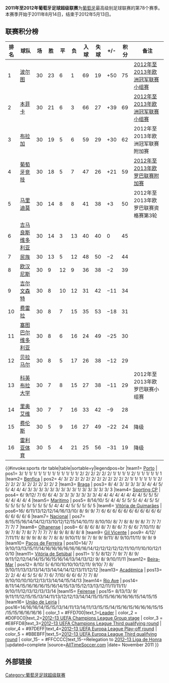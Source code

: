 **2011年至2012年葡萄牙足球超级联赛**为[葡萄牙](../Page/葡萄牙.md "wikilink")最高级别足球联赛的第78个赛季。本赛季开始于2011年8月14日，结束于2012年5月13日。

## 联赛积分榜

| 排名 | 球队                                                             | 场  | 胜  | 平  | 负  | 入球 | 失球 | \+/- | 积分 | 备注                                                                                 |
| -- | -------------------------------------------------------------- | -- | -- | -- | -- | -- | -- | ---- | -- | ---------------------------------------------------------------------------------- |
| 1  | [波尔图](../Page/波尔图足球俱乐部.md "wikilink")                          | 30 | 23 | 6  | 1  | 69 | 19 | \+50 | 75 | [2012年至2013年欧洲冠军联赛小组赛](https://zh.wikipedia.org/wiki/2012年至2013年欧洲冠军联赛 "wikilink") |
| 2  | [本菲卡](https://zh.wikipedia.org/wiki/里斯本与本菲卡体育俱乐部 "wikilink")   | 30 | 21 | 6  | 3  | 66 | 27 | \+39 | 69 | [2012年至2013年欧洲冠军联赛小组赛](https://zh.wikipedia.org/wiki/2012年至2013年欧洲冠军联赛 "wikilink") |
| 3  | [布拉加](https://zh.wikipedia.org/wiki/布拉加竞技俱乐部 "wikilink")       | 30 | 19 | 5  | 6  | 59 | 29 | \+30 | 62 | 2012年至2013年欧洲冠军联赛附加赛                                                               |
| 4  | [葡萄牙竞技](https://zh.wikipedia.org/wiki/葡萄牙竞技俱乐部 "wikilink")     | 30 | 18 | 5  | 7  | 47 | 26 | \+21 | 59 | [2012年至2013年欧罗巴联赛附加赛](https://zh.wikipedia.org/wiki/2012年至2013年欧罗巴联赛 "wikilink")   |
| 5  | [马里迪莫](https://zh.wikipedia.org/wiki/马里迪莫足球俱乐部 "wikilink")     | 30 | 14 | 8  | 8  | 41 | 38 | \+3  | 50 | 2012年至2013年欧罗巴联赛资格赛第3轮                                                             |
| 6  | [吉马良斯维多利亚](https://zh.wikipedia.org/wiki/吉马良斯维多利亚 "wikilink")  | 30 | 14 | 3  | 13 | 40 | 40 | 0    | 45 |                                                                                    |
| 7  | [民族](https://zh.wikipedia.org/wiki/民族竞技俱乐部 "wikilink")         | 30 | 13 | 5  | 12 | 48 | 50 | −2   | 44 |                                                                                    |
| 8  | [欧汉尼斯](https://zh.wikipedia.org/wiki/欧汉尼斯 "wikilink")          | 30 | 9  | 12 | 9  | 36 | 38 | −2   | 39 |                                                                                    |
| 9  | [吉尔文森特](https://zh.wikipedia.org/wiki/吉尔文森特足球俱乐部 "wikilink")   | 30 | 8  | 10 | 12 | 31 | 42 | −11  | 34 |                                                                                    |
| 10 | [费雷拉](https://zh.wikipedia.org/wiki/费雷拉足球俱乐部 "wikilink")       | 30 | 8  | 7  | 15 | 35 | 53 | −18  | 31 |                                                                                    |
| 11 | [塞图巴尔维多利亚](https://zh.wikipedia.org/wiki/塞图巴尔维多利亚 "wikilink")  | 30 | 8  | 6  | 16 | 24 | 49 | −25  | 30 |                                                                                    |
| 12 | [贝拉马尔](https://zh.wikipedia.org/wiki/贝拉马尔竞技俱乐部 "wikilink")     | 30 | 8  | 5  | 17 | 26 | 38 | −12  | 29 |                                                                                    |
| 13 | [科英布拉大学](https://zh.wikipedia.org/wiki/科英布拉大学足球俱乐部 "wikilink") | 30 | 7  | 8  | 15 | 27 | 38 | −11  | 29 | 2012年至2013年欧罗巴联赛小组赛                                                                |
| 14 | [里奥艾维](https://zh.wikipedia.org/wiki/里奥艾维足球俱乐部 "wikilink")     | 30 | 7  | 7  | 16 | 33 | 42 | −9   | 28 |                                                                                    |
| 15 | [费伦斯](https://zh.wikipedia.org/wiki/费伦斯竞技俱乐部 "wikilink")       | 30 | 5  | 9  | 16 | 27 | 49 | −22  | 24 | 降级                                                                                 |
| 16 | [雷利亚体育](https://zh.wikipedia.org/wiki/雷利亚体育 "wikilink")        | 30 | 5  | 4  | 21 | 25 | 56 | −31  | 19 | 降级                                                                                 |

{{\#invoke:sports rbr table|table|sortable=y|legendpos=br |team1=
[Porto](https://zh.wikipedia.org/wiki/FC_Porto "wikilink") | pos1= 3/ 1/
1/ 1/ 1/ 1/ 1/ 1/ 1/ 1/ 1/ 1/ 1/ 2/ 2/ 2/ 2/ 2/ 2/ 1/ 1/ 1/ 1/ 2/ 1/ 1/
1/ 1/ 1/ 1 |team2=
[Benfica](https://zh.wikipedia.org/wiki/S.L._Benfica "wikilink") | pos2=
4/ 3/ 2/ 2/ 2/ 2/ 2/ 2/ 2/ 2/ 2/ 2/ 2/ 1/ 1/ 1/ 1/ 1/ 1/ 2/ 2/ 2/ 2/ 3/
2/ 2/ 2/ 2/ 2/ 2 |team3=
[Braga](https://zh.wikipedia.org/wiki/S.C._Braga "wikilink") | pos3= 8/
4/ 3/ 3/ 3/ 3/ 3/ 4/ 4/ 5/ 5/ 4/ 4/ 4/ 3/ 3/ 3/ 3/ 3/ 3/ 3/ 3/ 3/ 1/ 3/
3/ 3/ 3/ 3/ 3 |team4=
[Sporting CP](https://zh.wikipedia.org/wiki/Sporting_Clube_de_Portugal "wikilink")
| pos4= 6/ 9/12/ 7/ 6/ 6/ 4/ 3/ 3/ 3/ 3/ 3/ 3/ 3/ 4/ 4/ 4/ 4/ 4/ 4/ 4/
4/ 5/ 5/ 5/ 4/ 4/ 4/ 4/ 4 |team5=
[Marítimo](https://zh.wikipedia.org/wiki/C.S._Marítimo "wikilink") |
pos5= 8/14/10/ 5/ 4/ 4/ 5/ 5/ 5/ 4/ 4/ 5/ 5/ 5/ 5/ 5/ 5/ 5/ 5/ 5/ 5/ 5/
4/ 4/ 4/ 5/ 5/ 5/ 5/ 5 |team6=
[Vitória de Guimarães](https://zh.wikipedia.org/wiki/Vitória_S.C. "wikilink")
| pos6=16/ 6/11/13/12/12/14/16/13/10/ 8/ 9/ 9/ 7/ 6/ 6/ 6/ 6/ 6/ 6/ 6/
6/ 6/ 6/ 6/ 6/ 6/ 6/ 6/ 6 |team7=
[Nacional](https://zh.wikipedia.org/wiki/C.D._Nacional "wikilink") |
pos7= 8/15/15/16/14/14/12/13/10/12/12/15/14/10/11/ 8/10/10/ 8/ 7/ 8/ 8/
9/ 8/ 7/ 7/ 7/ 7/ 7/ 7 |team8=
[Olhanense](https://zh.wikipedia.org/wiki/S.C._Olhanense "wikilink") |
pos8= 6/ 8/ 6/ 8/ 8/ 7/ 8/ 6/ 7/ 6/ 6/ 7/10/11/ 8/ 9/ 7/ 8/ 7/ 8/ 7/ 7/
7/ 7/ 8/ 9/ 8/ 8/ 8/ 8 |team9= [Gil
Vicente](https://zh.wikipedia.org/wiki/Gil_Vicente_F.C. "wikilink") |
pos9= 4/12/ 7/11/11/ 8/ 9/ 9/ 8/ 8/ 7/ 8/ 8/ 9/10/11/ 9/ 7/ 9/ 9/ 9/11/
8/ 9/10/11/11/ 9/ 9/ 9 |team10= [Paços de
Ferreira](https://zh.wikipedia.org/wiki/F.C._Paços_de_Ferreira "wikilink")
| pos10=14/ 7/
9/10/13/13/15/11/14/16/16/16/16/16/16/16/14/12/12/12/12/12/11/10/11/10/10/12/10/10
|team11=
[Vitória de Setúbal](https://zh.wikipedia.org/wiki/Vitória_F.C. "wikilink")
| pos11= 1/ 5/ 8/12/ 7/ 9/ 7/ 8/ 9/
9/11/12/12/14/14/15/16/15/16/14/13/14/13/12/ 9/ 8/ 9/10/11/11 |team12=
[Beira-Mar](https://zh.wikipedia.org/wiki/S.C._Beira-Mar "wikilink") |
pos12= 8/10/ 5/ 6/10/10/10/10/12/11/ 9/10/ 7/ 8/
9/10/11/13/13/13/14/13/14/14/14/12/13/11/12/12 |team13=
[Académica](https://zh.wikipedia.org/wiki/Associação_Académica_de_Coimbra_–_O.A.F. "wikilink")
| pos13= 2/ 2/ 4/ 4/ 5/ 5/ 6/ 7/ 6/ 7/10/ 6/ 6/ 6/ 7/ 7/ 8/
9/10/10/10/10/12/13/13/14/14/15/14/13 |team14= [Rio
Ave](https://zh.wikipedia.org/wiki/Rio_Ave_F.C. "wikilink") | pos14=
8/11/14/15/16/16/16/15/16/14/15/13/15/12/13/13/12/11/11/11/11/
9/10/11/12/13/12/13/13/14 |team15=
[Feirense](https://zh.wikipedia.org/wiki/C.D._Feirense "wikilink") |
pos15= 8/13/13/ 9/
9/11/11/12/15/15/13/14/11/13/12/12/13/14/14/15/15/15/16/16/16/16/15/14/15/15
|team16= [União de
Leiria](https://zh.wikipedia.org/wiki/U.D._Leiria "wikilink") |
pos16=14/16/16/14/15/15/13/14/11/13/14/11/13/15/15/14/15/16/15/16/16/16/15/15/15/15/16/16/16/16
| color_1 =
\#FFD700|text_1=[Leader](https://zh.wikipedia.org/wiki/2012年至2013年欧洲冠军联赛#Group_stage "wikilink")
| color_2 = \#D0F0C0|text_2=[2012–13 UEFA Champions League Group
stage](https://zh.wikipedia.org/wiki/2012年至2013年欧洲冠军联赛#Group_stage "wikilink")
| color_3 = \#E8FFD8|text_3=[2012–13 UEFA Champions League Third
qualifying
round](https://zh.wikipedia.org/wiki/2012年至2013年欧洲冠军联赛#Third_qualifying_round "wikilink")
| color_4 = \#97DEFF|text_4=[2012–13 UEFA Europa League Play-off
round](https://zh.wikipedia.org/wiki/2012年至2013年欧洲联赛#Play-off_round "wikilink")
| color_5 = \#BBEBFF|text_5=[2012–13 UEFA Europa League Third
qualifying
round](https://zh.wikipedia.org/wiki/2012年至2013年欧洲联赛#Third_qualifying_round "wikilink")
| color_15- = \#FFCCCC|text_15-=Relegation to [2012–13 Liga de
Honra](https://zh.wikipedia.org/wiki/Liga_de_Honra "wikilink")
|updated=complete
|source=[AllTimeSoccer.com](http://www.alltimesoccer.com/table/primeira_liga/20110815)
|date= November 2011 }}

## 外部链接

[Category:葡萄牙足球超级联赛](https://zh.wikipedia.org/wiki/Category:葡萄牙足球超级联赛 "wikilink")